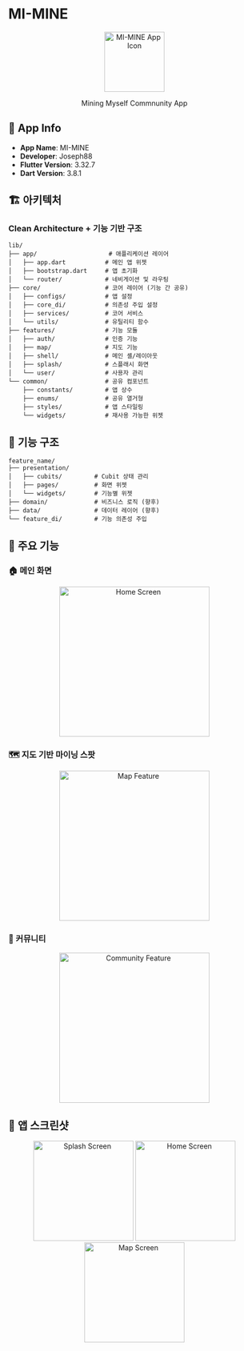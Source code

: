 # MI-MINE

<div align="center">
  <img src="mimine_logo.png" alt="MI-MINE App Icon" width="120" height="120">
  <p>Mining Myself Commnunity App</p>
</div>

## 📱 App Info
- **App Name**: MI-MINE
- **Developer**: Joseph88
- **Flutter Version**: 3.32.7
- **Dart Version**: 3.8.1

## 🏗️ 아키텍처

### Clean Architecture + 기능 기반 구조

```
lib/
├── app/                    # 애플리케이션 레이어
│   ├── app.dart           # 메인 앱 위젯
│   ├── bootstrap.dart     # 앱 초기화
│   └── router/            # 네비게이션 및 라우팅
├── core/                  # 코어 레이어 (기능 간 공유)
│   ├── configs/           # 앱 설정
│   ├── core_di/           # 의존성 주입 설정
│   ├── services/          # 코어 서비스
│   └── utils/             # 유틸리티 함수
├── features/              # 기능 모듈
│   ├── auth/              # 인증 기능
│   ├── map/               # 지도 기능
│   ├── shell/             # 메인 셸/레이아웃
│   ├── splash/            # 스플래시 화면
│   └── user/              # 사용자 관리
└── common/                # 공유 컴포넌트
    ├── constants/         # 앱 상수
    ├── enums/             # 공유 열거형
    ├── styles/            # 앱 스타일링
    └── widgets/           # 재사용 가능한 위젯
```

## 📁 기능 구조
```
feature_name/
├── presentation/
│   ├── cubits/         # Cubit 상태 관리
│   ├── pages/          # 화면 위젯
│   └── widgets/        # 기능별 위젯
├── domain/             # 비즈니스 로직 (향후)
├── data/               # 데이터 레이어 (향후)
└── feature_di/         # 기능 의존성 주입
```

## 📸 주요 기능

### 🏠 메인 화면
<div align="center">
  <img src="home_screen.png" alt="Home Screen" width="300">
</div>

### 🗺️ 지도 기반 마이닝 스팟
<div align="center">
  <img src="map_screen.png" alt="Map Feature" width="300">
</div>

### 👥 커뮤니티
<div align="center">
  <img src="community_screen.png" alt="Community Feature" width="300">
</div>

## 📱 앱 스크린샷

<div align="center">
  <img src="splash_screen.png" alt="Splash Screen" width="200">
  <img src="home_screen.png" alt="Home Screen" width="200">
  <img src="map_screen.png" alt="Map Screen" width="200">
</div>

